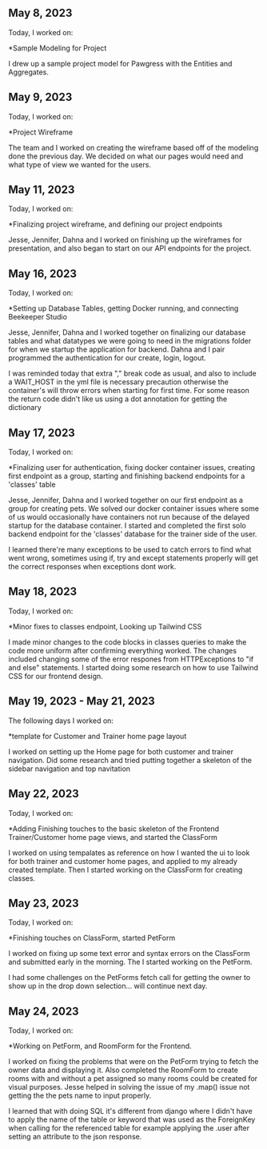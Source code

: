 ## May 8, 2023
Today, I worked on:

*Sample Modeling for Project

I drew up a sample project model for Pawgress with the Entities and Aggregates.

## May 9, 2023
Today, I worked on:

*Project Wireframe

The team and I worked on creating the wireframe based off of the modeling done the previous day.  We decided on what our pages would need and what type of view we wanted for the users.


## May 11, 2023
Today, I worked on:

*Finalizing project wireframe, and defining our project endpoints

Jesse, Jennifer, Dahna and I worked on finishing up the wireframes for presentation, and also began to start on our API endpoints for the project.

## May 16, 2023
Today, I worked on:

*Setting up Database Tables, getting Docker running, and connecting Beekeeper Studio

Jesse, Jennifer, Dahna and I worked together on finalizing our database tables and what datatypes we were going to need in the migrations folder for when we startup the application for backend.
Dahna and I pair programmed the authentication for our create, login, logout.

I was reminded today that extra "," break code as usual, and also to include a WAIT_HOST in the yml file is necessary precaution otherwise the container's will throw errors when starting for first time.  For some reason the return code didn't like us using a dot annotation for getting the dictionary

## May 17, 2023
Today, I worked on:

*Finalizing user for authentication, fixing docker container issues, creating first endpoint as a group, starting and finishing backend endpoints for a 'classes' table

Jesse, Jennifer, Dahna and I worked together on our first endpoint as a group for creating pets.  We solved our docker container issues where some of us would occasionally have containers not run because of the delayed startup for the database container.  I started and completed the first solo backend endpoint for the 'classes' database for the trainer side of the user.

I learned there're many exceptions to be used to catch errors to find what went wrong, sometimes using if, try and except statements properly will get the correct responses when exceptions dont work.

## May 18, 2023
Today, I worked on:

*Minor fixes to classes endpoint, Looking up Tailwind CSS

I made minor changes to the code blocks in classes queries to make the code more uniform after confirming everything worked.  The changes included changing some of the error respones from HTTPExceptions to "if and else" statements. I started doing some research on how to use Tailwind CSS for our frontend design.

## May 19, 2023 - May 21, 2023
The following days I worked on:

*template for Customer and Trainer home page layout

I worked on setting up the Home page for both customer and trainer navigation.  Did some research and tried putting together a skeleton of the sidebar navigation and top navitation

## May 22, 2023
Today, I worked on:

*Adding Finishing touches to the basic skeleton of the Frontend Trainer/Customer home page views, and started the ClassForm

I worked on using tempalates as reference on how I wanted the ui to look for both trainer and customer home pages, and applied to my already created template.  Then I started working on the ClassForm for creating classes.

## May 23, 2023
Today, I worked on:

*Finishing touches on ClassForm, started PetForm

I worked on fixing up some text error and syntax errors on the ClassForm and submitted early in the morning.  The I started working on the PetForm.

I had some challenges on the PetForms fetch call for getting the owner to show up in the drop down selection... will continue next day.

## May 24, 2023
Today, I worked on:

*Working on PetForm, and RoomForm for the Frontend.

I worked on fixing the problems that were on the PetForm trying to fetch the owner data and displaying it.  Also completed the RoomForm to create rooms with and without a pet assigned so many rooms could be created for visual purposes.  Jesse helped in solving the issue of my .map() issue not getting the the pets name to input properly.

I learned that with doing SQL it's different from django where I didn't have to apply the name of the table or keyword that was used as the ForeignKey when calling for the referenced table for example applying the .user after setting an attribute to the json response.
